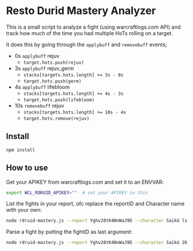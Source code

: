Resto Durid Mastery Analyzer
============================
This is a small script to analyze a fight (using warcraftlogs.com API) 
and track how much of the time you had multiple HoTs rolling on a target.

It does this by going through the `applybuff` and `removebuff` events;
 - 0s `applybuff` rejuv
   - `target.hots.push(rejuv)`
 - 3s `applybuff` rejuv_germ
   - `stacks[targets.hots.length] += 3s - 0s`
   - `target.hots.push(germ)`
 - 4s `applybuff` lifebloom
   - `stacks[targets.hots.length] += 4s - 3s`  
   - `target.hots.push(lifebloom)`
 - 10s `removebuff` rejuv
   - `stacks[targets.hots.length] += 10s - 4s`  
   - `target.hots.remove(rejuv)`

Install
-------
```
npm install
```

How to use
----------
Get your APIKEY from warcraftlogs.com and set it to an ENVVAR:
```bash
export WCL_RDRUID_APIKEY=""  # set your APIKEY in this
```

List the fights in your report, ofc replace the reportID and Character name with your own:
```bash
node rdruid-mastery.js --report Yghv28tK4NnWaJ9D --character Saikó ls
```

Parse a fight by putting the fightID as last argument:
```bash
node rdruid-mastery.js --report Yghv28tK4NnWaJ9D --character Saikó 26
```
